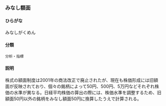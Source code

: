 <div style="display:none;">

## [あ行](securities-terms?id=あ行)
## [か行](securities-terms?id=か行)
## [さ行](securities-terms?id=さ行)
## [た行](securities-terms?id=た行)
## [な行](securities-terms?id=な行)
## [は行](securities-terms?id=は行)
## [ま行](securities-terms?id=ま行)

</div>

### みなし額面

#### ひらがな

みなしがくめん

#### 分類

`分析・指標`

#### 説明

株式の額面制度は2001年の商法改正で廃止されたが、現在も株価形成には旧額面が反映されており、個々の銘柄によって50円、500円、5万円などそれぞれ株価の水準が異なる。日経平均株価の算出の際には、株価水準を調整するため、旧額面50円以外の銘柄をみなし額面50円に換算したうえで計算される。

<div style="display:none;">

## [や行](securities-terms?id=や行)
## [ら行](securities-terms?id=ら行)
## [わ行](securities-terms?id=わ行)
## [英数字・記号](securities-terms?id=英数字・記号)

</div>

